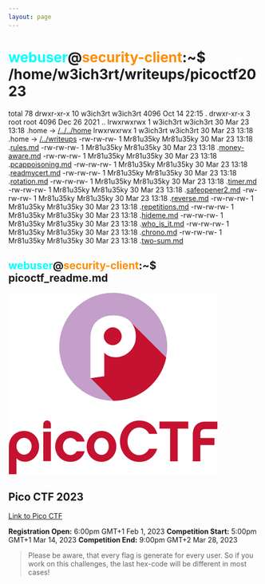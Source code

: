 ```yaml
---
layout: page
---
```


# <span style="color: cyan;">webuser</span>@<span style="color: darkorange;">security-client</span>:~$ <span style="color: white;">ls -la</span>  /home/w3ich3rt/writeups/picoctf2023
total 78
drwxr-xr-x 10 w3ich3rt w3ich3rt  4096 Oct 14 22:15 .
drwxr-xr-x  3 root     root      4096 Dec 26  2021 ..
lrwxrwxrwx  1 w3ich3rt w3ich3rt    30 Mar 23 13:18 .home -> [/../../home](/)
lrwxrwxrwx  1 w3ich3rt w3ich3rt    30 Mar 23 13:18 .home -> [/../writeups](/writeups)
-rw-rw-rw-  1 Mr81u35ky Mr81u35ky  30 Mar 23 13:18 .[rules.md](rules/rules)
-rw-rw-rw-  1 Mr81u35ky Mr81u35ky  30 Mar 23 13:18 .[money-aware.md](money-aware/money-aware)
-rw-rw-rw-  1 Mr81u35ky Mr81u35ky  30 Mar 23 13:18 .[pcappoisoning.md](PcapPoisoning/pcappoisoning)
-rw-rw-rw-  1 Mr81u35ky Mr81u35ky  30 Mar 23 13:18 .[readmycert.md](ReadMyCert/readmycert)
-rw-rw-rw-  1 Mr81u35ky Mr81u35ky  30 Mar 23 13:18 .[rotation.md](rotation/rotation)
-rw-rw-rw-  1 Mr81u35ky Mr81u35ky  30 Mar 23 13:18 .[timer.md](timer/timer)
-rw-rw-rw-  1 Mr81u35ky Mr81u35ky  30 Mar 23 13:18 .[safeopener2.md](safe_opener2/safeopener2)
-rw-rw-rw-  1 Mr81u35ky Mr81u35ky  30 Mar 23 13:18 .[reverse.md](reverse/reveres)
-rw-rw-rw-  1 Mr81u35ky Mr81u35ky  30 Mar 23 13:18 .[repetitions.md](repetitions/repetitions)
-rw-rw-rw-  1 Mr81u35ky Mr81u35ky  30 Mar 23 13:18 .[hideme.md](hideme/hideme)
-rw-rw-rw-  1 Mr81u35ky Mr81u35ky  30 Mar 23 13:18 .[who_is_it.md](who_is_it/whoisit)
-rw-rw-rw-  1 Mr81u35ky Mr81u35ky  30 Mar 23 13:18 .[chrono.md](chrono/chrono)
-rw-rw-rw-  1 Mr81u35ky Mr81u35ky  30 Mar 23 13:18 .[two-sum.md](two-sum/twosum)

## <span style="color: cyan;">webuser</span>@<span style="color: darkorange;">security-client</span>:~$ <span style="color: white;">cat</span>  picoctf_readme.md

![Pico CTF LOGO](/assets/picoctf/picoctf-logo.svg)

## Pico CTF 2023

[Link to Pico CTF](https://play.picoctf.org/)

**Registration Open:** 6:00pm GMT+1 Feb 1, 2023
**Competition Start:** 5:00pm GMT+1 Mar 14, 2023
**Competition End:** 9:00pm GMT+2 Mar 28, 2023

> Please be aware, that every flag is generate for every user. So if you work on this challenges, the last hex-code will be different in most cases!